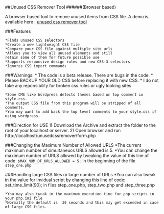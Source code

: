 ##Unused CSS Remover Tool 
######(Browser based)


A browser based tool to remove unused items from CSS file.
A demo is available here :  [unused css remover tool](http://knowpapa.com/unused-css-remover/) 

###Features

    *Finds unused CSS selectors
    *Create a new lightweight CSS file 
    *Compare your CSS file against multiple site urls
    *Allows you to view all unused elements and still 
    retain some of them for future possible use
    *Supports responsive design rules and new CSS-3 selectors
    *Ignores CSS import commands

    
    
###Warnings:
    * The code is a beta release. There are bugs in the code.
    * Please BACKUP YOUR OLD CSS before replacing it with new CSS. 
    * I do not take any reponsibility for broken css rules or ugly looking sites.
    
    *Some CMS like Wordpress detects themes based on top comment in style.css.
    *The output CSS file from this program will be stripped of all comments. 
    *You may want to add back the top level comments to your style.css if using wordpress.
    
###Direction for USE
    1) Download the Archive and extract the folder to the root of your localhost or server.
    2) Open browser and run http://localhost/unusedcssremover/form.php
    
###Changing the Maximum Number of Allowed URLS
    *The current maximum number of simultaneuos URLS allowed is 5.
    *You can change the maximum number of URLS allowed by tweaking the
     value of this line of code:
    `$MAX_NUM_OF_URLS_ALLOWED = 5;`
    in the beginning of the file `step_one.php`
    
###Handling large CSS files or large number of URLs
    *You can also tweak in the value for invidual script by changing this line of code:
    set_time_limit(90);
    in files step_one.php, step_two.php and step_three.php

    *You may also tweak in the maximum execution time for php scripts in your php.ini file
    *Normally the default is  30 seconds and this may get exceeded in case of large CSS files.
